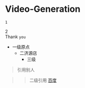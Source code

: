 # Video-Generation

    1
2 <br>
Thank `you`<br>

* 一级原点
    * 二济源店
        * 三级<br>

> 引用别人

>> 二级引用
[百度](https://www.baidu.com/ "悬停显示")
